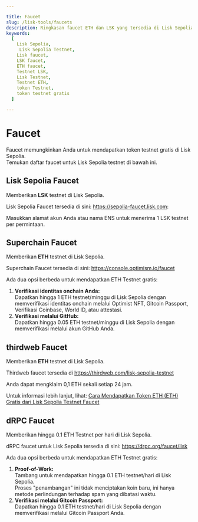 ```yaml
---

title: Faucet  
slug: /lisk-tools/faucets  
description: Ringkasan faucet ETH dan LSK yang tersedia di Lisk Sepolia Testnet. Dapatkan token testnet gratis di Lisk Sepolia.  
keywords:  
  [
    Lisk Sepolia,
     Lisk Sepolia Testnet,
    Lisk faucet,
    LSK faucet,
    ETH faucet,
    Testnet LSK,
    Lisk Testnet,
    Testnet ETH,
    token Testnet,
    token testnet gratis
  ]  

---
```


# Faucet  

Faucet memungkinkan Anda untuk mendapatkan token testnet gratis di Lisk Sepolia.  
Temukan daftar faucet untuk Lisk Sepolia testnet di bawah ini.

## Lisk Sepolia Faucet  

Memberikan **LSK** testnet di Lisk Sepolia.

Lisk Sepolia Faucet tersedia di sini: https://sepolia-faucet.lisk.com:  

Masukkan alamat akun Anda atau nama ENS untuk menerima 1 LSK testnet per permintaan.

## Superchain Faucet  

Memberikan **ETH** testnet di Lisk Sepolia.

Superchain Faucet tersedia di sini: https://console.optimism.io/faucet

Ada dua opsi berbeda untuk mendapatkan ETH Testnet gratis:

1. **Verifikasi identitas onchain Anda:**  
   Dapatkan hingga 1 ETH testnet/minggu di Lisk Sepolia dengan memverifikasi identitas onchain melalui Optimist NFT, Gitcoin Passport, Verifikasi Coinbase, World ID, atau attestasi.
2. **Verifikasi melalui GitHub:**  
   Dapatkan hingga 0.05 ETH testnet/minggu di Lisk Sepolia dengan memverifikasi melalui akun GitHub Anda.

## thirdweb Faucet

Memberikan **ETH** testnet di Lisk Sepolia.

Thirdweb faucet tersedia di https://thirdweb.com/lisk-sepolia-testnet

Anda dapat mengklaim 0,1 ETH sekali setiap 24 jam.

Untuk informasi lebih lanjut, lihat: [Cara Mendapatkan Token ETH (ETH) Gratis dari Lisk Sepolia Testnet Faucet](https://blog.thirdweb.com/faucet-guides/how-to-get-free-eth-token-from-the-lisk-sepolia-faucet/)

## dRPC Faucet

Memberikan hingga 0.1 ETH Testnet per hari di Lisk Sepolia.

dRPC faucet untuk Lisk Sepolia tersedia di sini: https://drpc.org/faucet/lisk

Ada dua opsi berbeda untuk mendapatkan ETH Testnet gratis:

1. **Proof-of-Work:**  
   Tambang untuk mendapatkan hingga 0.1 ETH testnet/hari di Lisk Sepolia.  
   Proses "penambangan" ini tidak menciptakan koin baru, ini hanya metode perlindungan terhadap spam yang dibatasi waktu.
2. **Verifikasi melalui Gitcoin Passport:**  
   Dapatkan hingga 0.1 ETH testnet/hari di Lisk Sepolia dengan memverifikasi melalui Gitcoin Passport Anda.
